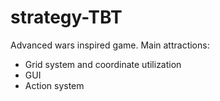 # strategy-TBT
Advanced wars inspired game. 
Main attractions:
* Grid system and coordinate utilization
* GUI
* Action system